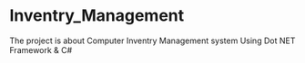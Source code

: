 # Inventry_Management
The project is about Computer Inventry Management system 
Using Dot NET Framework & C#
